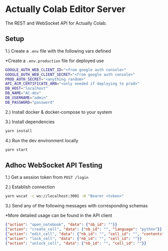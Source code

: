 # Actually Colab Editor Server

The REST and WebSocket API for Actually Colab.

## Setup

1.) Create a `.env` file with the following vars defined

*Create a `.env.production` file for deployed use

```bash
GOOGLE_AUTH_WEB_CLIENT_ID="<from google auth console>"
GOOGLE_AUTH_WEB_CLIENT_SECRET="<from google auth console>"
PROD_AUTH_SECRET="<anything random>"
API_ACM_CERTIFICATE_ARN="<only needed if deploying to prod>"
DB_HOST="localhost"
DB_NAME="AC-dev"
DB_USERNAME="admin"
DB_PASSWORD="password"
```

2.) Install docker & docker-compose to your system

3.) Install dependencies

```bash
yarn install
```

4.) Run the dev environment locally

```bash
yarn start
```

## Adhoc WebSocket API Testing

1.) Get a session token from `POST /login`

2.) Establish connection

```bash
yarn wscat -c ws://localhost:3001 -H "Bearer <token>"
```

3.) Send any of the following messages with corresponding schemas

*More detailed usage can be found in the API client

```json
{"action": "open_notebook", "data": {"nb_id": ""}}
{"action": "create_cell", "data": {"nb_id": "", "language": "python"}}
{"action": "edit_cell", "data": {"nb_id": "", "cell_id": "", "contents": "exit(1)"}}
{"action": "lock_cell", "data": {"nb_id": "", "cell_id": ""}}
{"action": "unlock_cell", "data": {"nb_id": "", "cell_id": ""}}
```
